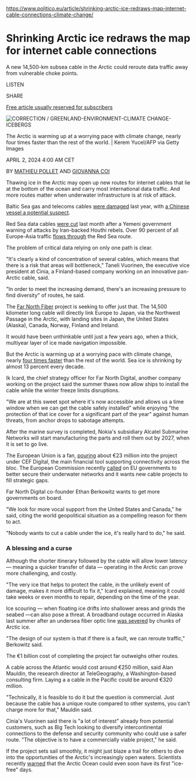 https://www.politico.eu/article/shrinking-arctic-ice-redraws-map-internet-cable-connections-climate-change/

# Shrinking Arctic ice redraws the map for internet cable connections

A new 14,500-km subsea cable in the Arctic could reroute data traffic away from vulnerable choke points.

LISTEN

SHARE

[Free article usually reserved for subscribers](https://www.politico.eu/pro/shrinking-arctic-ice-redraws-map-internet-cable-connections-climate-change/)

![CORRECTION / GREENLAND-ENVIRONMENT-CLIMATE CHANGE-ICEBERGS](https://www.politico.eu/cdn-cgi/image/width=1160,height=746,quality=80,onerror=redirect,format=auto/wp-content/uploads/2024/03/26/GettyImages-1242093681-scaled.jpg)

The Arctic is warming up at a worrying pace with climate change, nearly four times faster than the rest of the world. | Kerem Yucel/AFP via Getty Images

APRIL 2, 2024 4:00 AM CET

BY [MATHIEU POLLET](https://www.politico.eu/author/mathieu-pollet/) AND [GIOVANNA COI](https://www.politico.eu/author/giovanna-coi/)

Thawing ice in the Arctic may open up new routes for internet cables that lie at the bottom of the ocean and carry most international data traffic. And more routes matter when underwater infrastructure is at risk of attack.

Baltic Sea gas and telecoms cables [were damaged](https://www.politico.eu/article/baltic-sea-balticconnector-pipeline-damage-estonia-sweden-finland-kaja-kallas/) last year, with [a Chinese vessel a potential suspect](https://pro.politico.eu/news/170438).

Red Sea data cables [were cut](https://apnews.com/article/red-sea-undersea-cables-yemen-houthi-rebels-attacks-b53051f61a41bd6b357860bbf0b0860a) last month after a Yemeni government warning of attacks by Iran-backed Houthi rebels. Over 90 percent of all Europe-Asia traffic [flows through](https://blog.telegeography.com/the-red-sea-a-key-subsea-cable-crossroads-under-siege) the Red Sea route.

The problem of critical data relying on only one path is clear.

"It's clearly a kind of concentration of several cables, which means that there is a risk that areas will bottleneck," Taneli Vuorinen, the executive vice president at Cinia, a Finland-based company working on an innovative pan-Arctic cable, said.

"In order to meet the increasing demand, there's an increasing pressure to find diversity" of routes, he said.

The [Far North Fiber](https://www.farnorthfiber.com/) project is seeking to offer just that. The 14,500 kilometer long cable will directly link Europe to Japan, via the Northwest Passage in the Arctic, with landing sites in Japan, the United States (Alaska), Canada, Norway, Finland and Ireland.

It would have been unthinkable until just a few years ago, when a thick, multiyear layer of ice made navigation impossible.

But the Arctic is warming up at a worrying pace with climate change, nearly [four times faster](https://www.weforum.org/agenda/2022/08/arctic-warming-four-times-faster-than-world/) than the rest of the world. Sea ice is shrinking by almost 13 percent every decade.

Ik Icard, the chief strategy officer for Far North Digital, another company working on the project said the summer thaws now allow ships to install the cable while the winter freeze limits disruptions.

"We are at this sweet spot where it's now accessible and allows us a time window when we can get the cable safely installed" while enjoying "the protection of that ice cover for a significant part of the year" against human threats, from anchor drops to sabotage attempts.

After the marine survey is completed, Nokia's subsidiary Alcatel Submarine Networks will start manufacturing the parts and roll them out by 2027, when it is set to go live.

The European Union is a fan, [pouring](https://ec.europa.eu/info/funding-tenders/opportunities/portal/screen/opportunities/projects-details/43251567/101089599/CEF2027?programmePeriod=2021-2027&programId=43251567&freeKeywords=northern%20EU%20gateways&order=DESC&page=1&pageSize=10) about €23 million into the project under CEF Digital, the main financial tool supporting connectivity across the bloc. The European Commission recently [called](https://www.politico.eu/article/eu-subsea-data-cable-interconnector-security/) on EU governments to better secure their underwater networks and it wants new cable projects to fill strategic gaps.

Far North Digital co-founder Ethan Berkowitz wants to get more governments on board.

"We look for more vocal support from the United States and Canada," he said, citing the world geopolitical situation as a compelling reason for them to act.

"Nobody wants to cut a cable under the ice, it's really hard to do," he said.

### A blessing and a curse

Although the shorter itinerary followed by the cable will allow lower latency — meaning a quicker transfer of data — operating in the Arctic can prove more challenging, and costly.

"The very ice that helps to protect the cable, in the unlikely event of damage, makes it more difficult to fix it," Icard explained, meaning it could take weeks or even months to repair, depending on the time of the year.

Ice scouring — when floating ice drifts into shallower areas and grinds the seabed —can also pose a threat. A broadband outage occurred in Alaska last summer after an undersea fiber optic line [was severed](https://www.alaskasnewssource.com/2023/06/13/broadband-outage-affecting-north-slope-due-undersea-fiber-cut-company-says/) by chunks of Arctic ice.

"The design of our system is that if there is a fault, we can reroute traffic," Berkowitz said.

The €1 billion cost of completing the project far outweighs other routes.

A cable across the Atlantic would cost around €250 million, said Alan Mauldin, the research director at TeleGeography, a Washington-based consulting firm. Laying a a cable in the Pacific could be around €320 million.

"Technically, it is feasible to do it but the question is commercial. Just because the cable has a unique route compared to other systems, you can't charge more for that," Mauldin said.

Cinia's Vuorinen said there is "a lot of interest" already from potential customers, such as Big Tech looking to diversify intercontinental connections to the defense and security community who could use a safer route. "The objective is to have a commercially viable project," he said.

If the project sets sail smoothly, it might just blaze a trail for others to dive into the opportunities of the Arctic's increasingly open waters. Scientists recently [warned](https://www.nature.com/articles/s43017-023-00515-9) that the Arctic Ocean could even soon have its first "ice-free" days.